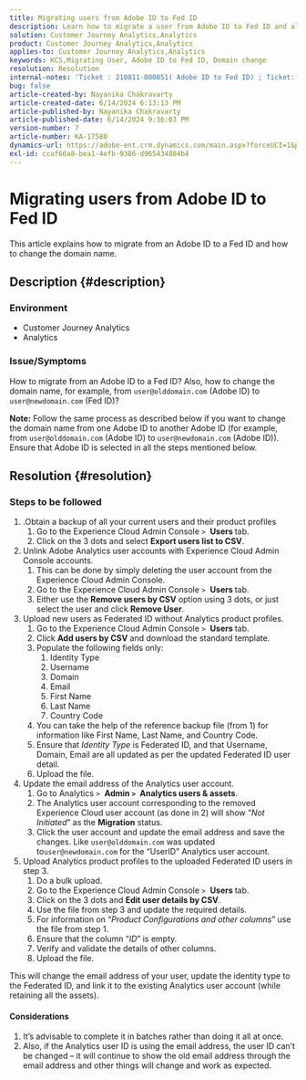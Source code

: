 ```yaml
---
title: Migrating users from Adobe ID to Fed ID
description: Learn how to migrate a user from Adobe ID to Fed ID and also changing the domain name.
solution: Customer Journey Analytics,Analytics
product: Customer Journey Analytics,Analytics
applies-to: Customer Journey Analytics,Analytics
keywords: KCS,Migrating User, Adobe ID to Fed ID, Domain change
resolution: Resolution
internal-notes: 'Ticket : 210811-000051( Adobe ID to Fed ID) ; Ticket: 210916-000306 (Adobe ID to Adobe ID)'
bug: false
article-created-by: Nayanika Chakravarty
article-created-date: 6/14/2024 6:13:13 PM
article-published-by: Nayanika Chakravarty
article-published-date: 6/14/2024 9:36:03 PM
version-number: 7
article-number: KA-17580
dynamics-url: https://adobe-ent.crm.dynamics.com/main.aspx?forceUCI=1&pagetype=entityrecord&etn=knowledgearticle&id=ffaeb4be-792a-ef11-840b-6045bd006704
exl-id: ccaf66a8-bea1-4efb-9386-d965434804b4
---
```

# Migrating users from Adobe ID to Fed ID


This article explains how to migrate from an Adobe ID to a Fed ID and how to change the domain name.

## Description {#description}


### <b>Environment</b>

- Customer Journey Analytics
- Analytics




### <b>Issue/Symptoms</b>

How to migrate from an Adobe ID to a Fed ID? Also, how to change the domain name, for example, from `user@olddomain.com` (Adobe ID) to `user@newdomain.com` (Fed ID)?

<b>Note:</b> Follow the same process as described below if you want to change the domain name from one Adobe ID to another Adobe ID (for example, from `user@olddomain.com` (Adobe ID) to `user@newdomain.com` (Adobe ID)). Ensure that Adobe ID is selected in all the steps mentioned below.


## Resolution {#resolution}


### <b>Steps to be followed</b>

1. .Obtain a backup of all your current users and their product profiles
    1. Go to the Experience Cloud Admin Console `>`  <b>Users </b>tab.
    2. Click on the 3 dots and select <b>Export users list to CSV</b>.
2. Unlink Adobe Analytics user accounts with Experience Cloud Admin Console accounts.
    1. This can be done by simply deleting the user account from the Experience Cloud Admin Console.
    2. Go to the Experience Cloud Admin Console `>`  <b>Users </b>tab.
    3. Either use the <b>Remove users by CSV</b> option using 3 dots, or just select the user and click <b>Remove User</b>.
3. Upload new users as Federated ID without Analytics product profiles.
    1. Go to the Experience Cloud Admin Console `>`  <b>Users </b>tab.
    2. Click <b>Add users by CSV</b> and download the standard template.
    3. Populate the following fields only:
        1. Identity Type
        2. Username
        3. Domain
        4. Email
        5. First Name
        6. Last Name
        7. Country Code
    4. You can take the help of the reference backup file (from 1) for information like First Name, Last Name, and Country Code.
    5. Ensure that *Identity Type* is Federated ID, and that Username, Domain, Email are all updated as per the updated Federated ID user detail.
    6. Upload the file.
4. Update the email address of the Analytics user account.
    1. Go to Analytics `>`  <b>Admin `>` </b> <b>Analytics users & assets</b>.
    2. The Analytics user account corresponding to the removed Experience Cloud user account (as done in 2) will show “*Not Initiated*” as the <b>Migration</b> status.
    3. Click the user account and update the email address and save the changes. Like `user@olddomain.com` was updated to`user@newdomain.com` for the “UserID” Analytics user account.
5. Upload Analytics product profiles to the uploaded Federated ID users in step 3.
    1. Do a bulk upload.
    2. Go to the Experience Cloud Admin Console `>`  <b>Users </b>tab.
    3. Click on the 3 dots and <b>Edit user details by CSV</b>.
    4. Use the file from step 3 and update the required details.
    5. For information on “*Product Configurations and other columns*” use the file from step 1.
    6. Ensure that the column “*ID*” is empty.
    7. Verify and validate the details of other columns.
    8. Upload the file.


This will change the email address of your user, update the identity type to the Federated ID, and link it to the existing Analytics user account (while retaining all the assets).

#### Considerations

1. It’s advisable to complete it in batches rather than doing it all at once.
2. Also, if the Analytics user ID is using the email address, the user ID can’t be changed – it will continue to show the old email address through the email address and other things will change and work as expected.
